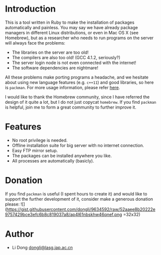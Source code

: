Introduction
============

This is a tool written in Ruby to make the installation of packages
automatically and painless. You may say we have already package managers in
different Linux distributions, or even in Mac OS X (see Homebrew), but as a
researcher who needs to run programs on the server will always face the
problems:

- The libraries on the server are too old!
- The compilers are also too old! (GCC 4.1.2, seriously?)
- The server login node is not even connected with the internet!
- The software dependencies are nightmare!

All these problems make porting programs a headache, and we hesitate about using
new language features (e.g. `c++11`) and good libraries, so here is `packman`.
For more usage information, please refer [here](https://github.com/dongli/packman/wiki/Basic-Usages).

I would like to thank the Homebrew community, since I have referred the design
of it quite a lot, but I do not just copycat `homebrew`. If you find `packman` is
helpful, join me to form a great community to further improve it.

Features
========

- No root privilege is needed.
- Offline installation suite for big server with no internet connection.
- Easy FTP mirror setup.
- The packages can be installed anywhere you like.
- All processes are automatically (basicly).

Donation
========

If you find `packman` is useful (I spent hours to create it) and would like to
support the further development of it, consider make a generous donation please:
![](https://gist.githubusercontent.com/dongli/9634592/raw/52aaee8b20222e9757429bce3efc6b8c819037a8/ap4l61nbskhw46qnef.png =32x32)

Author
======

- Li Dong <dongli@lasg.iap.ac.cn>
